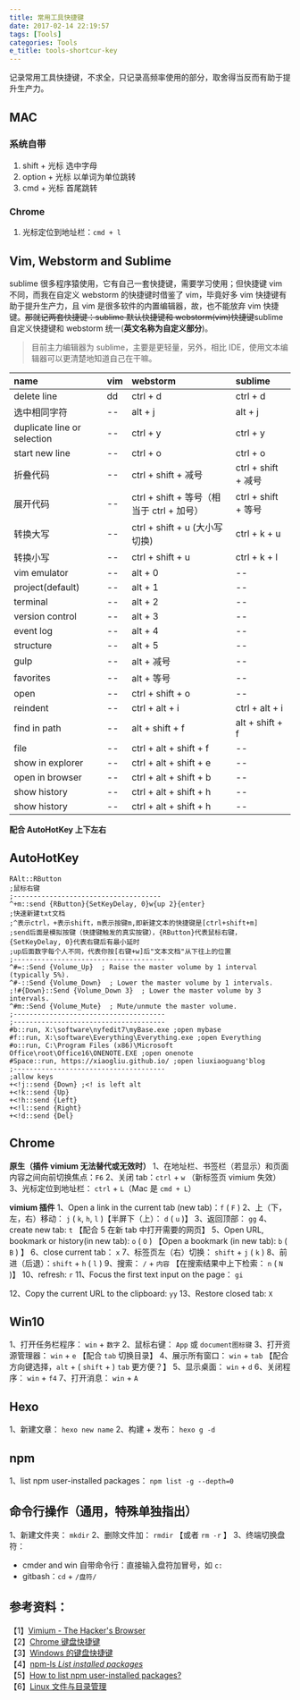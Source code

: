 ```yaml
---
title: 常用工具快捷键
date: 2017-02-14 22:19:57
tags: [Tools]
categories: Tools
e_title: tools-shortcur-key
---
```


记录常用工具快捷键，不求全，只记录高频率使用的部分，取舍得当反而有助于提升生产力。

## MAC

### 系统自带

1. shift + 光标 选中字母
2. option + 光标 以单词为单位跳转
3. cmd + 光标 首尾跳转

### Chrome

1. 光标定位到地址栏：`cmd + l`


## Vim, Webstorm and Sublime

sublime 很多程序猿使用，它有自己一套快捷键，需要学习使用；但快捷键 vim 不同，而我在自定义 webstorm 的快捷键时借鉴了 vim，毕竟好多 vim 快捷键有助于提升生产力，且 vim 是很多软件的内置编辑器，故，也不能放弃 vim 快捷键。~~那就记两套快捷键：sublime 默认快捷键和 webstorm(vim)快捷键~~sublime 自定义快捷键和 webstorm 统一(**英文名称为自定义部分**)。

> 目前主力编辑器为 sublime，主要是更轻量，另外，相比 IDE，使用文本编辑器可以更清楚地知道自己在干嘛。

| name                        | vim | webstorm                                  | sublime             |
| :-------------------------- | :-- | :---------------------------------------- | :------------------ |
| delete line                 | dd  | ctrl + d                                  | ctrl + d            |
| 选中相同字符                | --  | alt + j                                   | alt + j             |
| duplicate line or selection | --  | ctrl + y                                  | ctrl + y            |
| start new line              | --  | ctrl + o                                  | ctrl + o            |
| 折叠代码                    | --  | ctrl + shift + 减号                       | ctrl + shift + 减号 |
| 展开代码                    | --  | ctrl + shift + 等号（相当于 ctrl + 加号） | ctrl + shift + 等号 |
| 转换大写                    | --  | ctrl + shift + u (大小写切换)             | ctrl + k + u        |
| 转换小写                    | --  | ctrl + shift + u                          | ctrl + k + l        |
| vim emulator                | --  | alt + 0                                   | --                  |
| project(default)            | --  | alt + 1                                   | --                  |
| terminal                    | --  | alt + 2                                   | --                  |
| version control             | --  | alt + 3                                   | --                  |
| event log                   | --  | alt + 4                                   | --                  |
| structure                   | --  | alt + 5                                   | --                  |
| gulp                        | --  | alt + 减号                                | --                  |
| favorites                   | --  | alt + 等号                                | --                  |
| open                        | --  | ctrl + shift + o                          | --                  |
| reindent                    | --  | ctrl + alt + i                            | ctrl + alt + i      |
| find in path                | --  | alt + shift + f                           | alt + shift + f     |
| file                        | --  | ctrl + alt + shift + f                    | --                  |
| show in explorer            | --  | ctrl + alt + shift + e                    | --                  |
| open in browser             | --  | ctrl + alt + shift + b                    | --                  |
| show history                | --  | ctrl + alt + shift + h                    | --                  |
| show history                | --  | ctrl + alt + shift + h                    | --                  |

**配合 AutoHotKey 上下左右**

## AutoHotKey

```
RAlt::RButton
;鼠标右键
;-------------------------------------
^+m::send {RButton}{SetKeyDelay, 0}w{up 2}{enter}
;快速新建txt文档
;^表示ctrl，+表示shift，m表示按键m,即新建文本的快捷键是[ctrl+shift+m]
;send后面是模拟按键（快捷键触发的真实按键），{RButton}代表鼠标右键，{SetKeyDelay, 0}代表右键后有最小延时
;up后面数字每个人不同，代表你按[右键+w]后"文本文档"从下往上的位置
;--------------------------------------
^#=::Send {Volume_Up}  ; Raise the master volume by 1 interval (typically 5%).
^#-::Send {Volume_Down}  ; Lower the master volume by 1 intervals.
;!#{Down}::Send {Volume_Down 3}  ; Lower the master volume by 3 intervals.
^#m::Send {Volume_Mute}  ; Mute/unmute the master volume.
;--------------------------------------
;--------------------------------------
#b::run, X:\software\nyfedit7\myBase.exe ;open mybase
#f::run, X:\software\Everything\Everything.exe ;open Everything
#o::run, C:\Program Files (x86)\Microsoft Office\root\Office16\ONENOTE.EXE ;open onenote
#Space::run, https://xiaogliu.github.io/ ;open liuxiaoguang'blog
;--------------------------------------
;allow keys
+<!j::send {Down} ;<! is left alt
+<!k::send {Up}
+<!h::send {Left}
+<!l::send {Right}
+<!d::send {Del}
```

## Chrome

**原生（插件 vimium 无法替代或无效时）**
1、在地址栏、书签栏（若显示）和页面内容之间向前切换焦点：`F6`
2、关闭 tab：`ctrl` + `w` （新标签页 vimium 失效）
3、光标定位到地址栏： `ctrl` + `L`（Mac 是 `cmd + L`）

**vimium 插件**
1、Open a link in the current tab (new tab)：`f` ( `F` )
2、上（下，左，右）移动： `j` ( `k`, `h`, `l` )【半屏下（上）： `d` ( `u` )】
3、返回顶部： `gg`
4、create new tab: `t` 【配合 5 在新 tab 中打开需要的网页】
5、Open URL, bookmark or history(in new tab): `o` ( `O` ) 【Open a bookmark (in new tab): `b` ( `B` ) 】
6、close current tab： `x`
7、标签页左（右）切换： `shift` + `j` ( `k` )
8、前进（后退）：`shift` + `h` ( `l` )
9、搜索： `/` + `内容` 【在搜索结果中上下检索： `n` ( `N` )】
10、refresh: `r`
11、Focus the first text input on the page： `gi`

<!-- more -->

12、Copy the current URL to the clipboard: `yy`
13、Restore closed tab: `X`

## Win10

1、打开任务栏程序： `win` + `数字`
2、鼠标右键： `App` 或 `document图标键`
3、打开资源管理器： `win` + `e` 【配合 `tab` 切换目录】
4、展示所有窗口： `win` + `tab` 【配合方向键选择，`alt` + ( `shift` + ) `tab` 更方便？】
5、显示桌面： `win` + `d`
6、关闭程序： `win` + `f4`
7、打开消息： `win` + `A`

## Hexo

1、新建文章： `hexo new name`
2、构建 + 发布： `hexo g -d`

## npm

1、list npm user-installed packages： `npm list -g --depth=0`

## 命令行操作（通用，特殊单独指出）

1、新建文件夹： `mkdir`
2、删除文件加： `rmdir` 【或者 `rm -r` 】
3、终端切换盘符：

- cmder and win 自带命令行：直接输入盘符加冒号，如 `c:`
- gitbash：`cd` + `/盘符/`

## 参考资料：

【1】[Vimium - The Hacker's Browser](https://github.com/philc/vimium#keyboard-bindings)  
【2】[Chrome 键盘快捷键](https://support.google.com/chrome/answer/157179?hl=zh-Hans)  
【3】[Windows 的键盘快捷键](https://support.microsoft.com/zh-cn/help/126449/keyboard-shortcuts-for-windows)  
【4】[npm-ls _List installed packages_](https://docs.npmjs.com/cli/ls)  
【5】[How to list npm user-installed packages?](http://stackoverflow.com/questions/17937960/how-to-list-npm-user-installed-packages)  
【6】[Linux 文件与目录管理](http://www.w3cschool.cn/linux/linux-file-content-manage.html)
